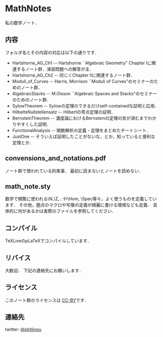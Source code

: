 MathNotes
===========
私の数学ノート．

内容
------
フォルダ名とその内容の対応は以下の通りです．

* Hartshorne_AG_Ch1 -- Hartshorne ``Algebraic Geometry" Chapter Iに関連するノート群．演習問題への解答が主．
* Hartshorne_AG_Ch2 -- 同じくChapter IIに関連するノート群．
* Moduli_of_Curves -- Harris, Morrison ``Moduli of Curves"のセミナーのためのノート群．
* AlgebraicStacks -- M.Olsson ``Algebraic Spaces and Stacks"のセミナーのためのノート群．
* SylowTheorem -- Sylowの定理のできるだけself-containedな証明と応用．
* HilbeltsNullstellensatz -- Hilbertの零点定理の証明．
* BernsteinTheorem -- 濃度論におけるBernsteinの定理の気が済むまでわかりやすくした証明．
* FunctionalAnalysis -- 関数解析の定義・定理をまとめたチートシート．
* JustOne -- そういえば証明したことがないな，とか，知っていると便利な定理とか．

convensions_and_notations.pdf
--------------------------------
ノート群で使われている約束事．
最初に読まないとノートを読めない．

math_note.sty
---------------
数学で頻繁に使われる\N,\Z,...や\Hom, \Spec等々，よく使うものを定義しています．
その他，圏点のマクロや写像の定義が綺麗に書ける環境なども定義．
具体的に何があるかは実際のファイルを参照してください．

コンパイル
------------
TeXLiveのpLaTeXでコンパイルしています．

リバイス
---------
大歓迎．
下記の連絡先にお願いします．

ライセンス
-----------
このノート群のライセンスは
[CC-BY](https://creativecommons.org/licenses/by/4.0/deed.ja)です．

連絡先
-------
twitter: [@shitijyou](https://twitter.com/shitijyou)
